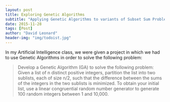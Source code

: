 ```yaml
---
layout: post
title: Exploring Genetic Algorithms
subtitle: "Applying Genetic Algorithms to variants of Subset Sum Problem"
date: 2015-11-28
tags: [Post]
author: "David Leonard"
header-img: "img/todoist.jpg"
---
```


In my Artificial Intelligence class, we were given a project in which we had to use Genetic Algorithms in order to solve the following problem:

<blockquote>Develop a Genetic Algorithm (GA) to solve the following problem: Given a list of n distinct positive integers, partition the list into two sublists, each of size n/2, such that the difference between the sums of the integers in the two sublists is minimized. To obtain your initial list, use a linear congruential random number generator to generate 100 random integers between 1 and 10,000.</blockquote>